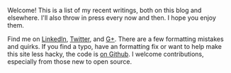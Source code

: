 Welcome!  This is a list of my recent writings, both on this blog and elsewhere.  I'll also throw in press every now and then. I hope you enjoy them.

Find me on [LinkedIn](http://linkedin.com/in/elliotthauser), [Twitter](http://twitter.com/hauspoor), and [G+](http://plus.google.com/+elliotthauser).  There are a few formatting mistakes and quirks.  If you find a typo, have an formatting fix or want to help make this site less hacky, the code is [on Github](https://github.com/eah13/elliotthauser.com).  I welcome contributions, especially from those new to open source.